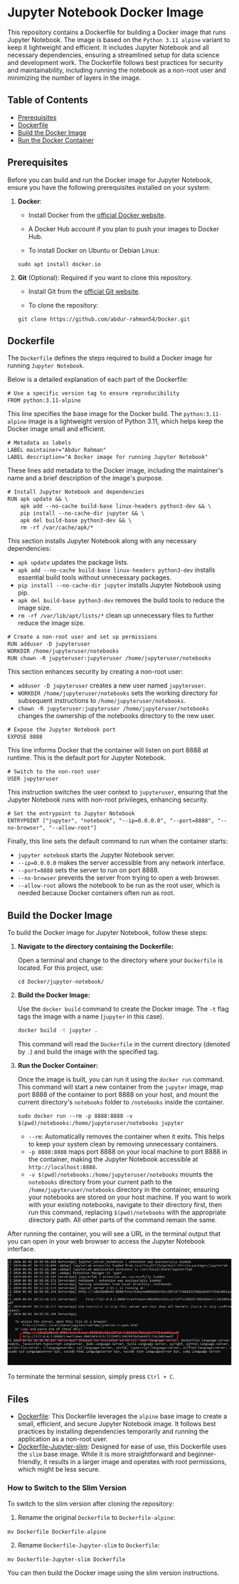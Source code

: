 # Jupyter Notebook Docker Image

This repository contains a Dockerfile for building a Docker image that runs Jupyter Notebook. The image is based on the `Python 3.11 alpine` variant to keep it lightweight and efficient. It includes Jupyter Notebook and all necessary dependencies, ensuring a streamlined setup for data science and development work. The Dockerfile follows best practices for security and maintainability, including running the notebook as a non-root user and minimizing the number of layers in the image.

## Table of Contents

- [Prerequisites](#prerequisites)
- [Dockerfile](#dockerfile)
- [Build the Docker Image](#build-the-docker-image)
- [Run the Docker Container](#run-the-docker-container)


## Prerequisites

Before you can build and run the Docker image for Jupyter Notebook, ensure you have the following prerequisites installed on your system:
1. __Docker__:
	- Install Docker from the [official Docker website](https://www.docker.com/products/docker-desktop).
	- A Docker Hub account if you plan to push your images to Docker Hub.

	- To install Docker on Ubuntu or Debian Linux:
	```
	sudo apt install docker.io
	```
2. __Git__  (Optional): Required if you want to clone this repository.
	- Install Git from the [official Git website](https://git-scm.com/book/en/v2/Getting-Started-Installing-Git).
	
	- To clone the repository:
	```
	git clone https://github.com/abdur-rahman54/Docker.git
	```

## Dockerfile

The `Dockerfile` defines the steps required to build a Docker image for running `Jupyter Notebook`. 

Below is a detailed explanation of each part of the Dockerfile:

```
# Use a specific version tag to ensure reproducibility
FROM python:3.11-alpine
```
This line specifies the base image for the Docker build. The `python:3.11-alpine` image is a lightweight version of Python 3.11, which helps keep the Docker image small and efficient.


```
# Metadata as labels
LABEL maintainer="Abdur Rahman"
LABEL description="A Docker image for running Jupyter Notebook"
```
These lines add metadata to the Docker image, including the maintainer's name and a brief description of the image's purpose.

```
# Install Jupyter Notebook and dependencies
RUN apk update && \
    apk add --no-cache build-base linux-headers python3-dev && \
    pip install --no-cache-dir jupyter && \
    apk del build-base python3-dev && \
	rm -rf /var/cache/apk/*
```

This section installs Jupyter Notebook along with any necessary dependencies:

- `apk update` updates the package lists.
- `apk add --no-cache build-base linux-headers python3-dev` installs essential build tools without unnecessary packages.
- `pip install --no-cache-dir jupyter` installs Jupyter Notebook using pip.
- `apk del build-base python3-dev` removes the build tools to reduce the image size.
- `rm -rf /var/lib/apt/lists/*` clean up unnecessary files to further reduce the image size.



```	
# Create a non-root user and set up permissions
RUN adduser -D jupyteruser
WORKDIR /home/jupyteruser/notebooks
RUN chown -R jupyteruser:jupyteruser /home/jupyteruser/notebooks
```

This section enhances security by creating a non-root user:
	
- `adduser -D jupyteruser` creates a new user named `jupyteruser`.
- `WORKDIR /home/jupyteruser/notebooks` sets the working directory for subsequent instructions to `/home/jupyteruser/notebooks`.
- `chown -R jupyteruser:jupyteruser /home/jupyteruser/notebooks` changes the ownership of the notebooks directory to the new user.

	
```
# Expose the Jupyter Notebook port
EXPOSE 8888
```
This line informs Docker that the container will listen on port 8888 at runtime. This is the default port for Jupyter Notebook.

```
# Switch to the non-root user
USER jupyteruser
```

This instruction switches the user context to `jupyteruser`, ensuring that the Jupyter Notebook runs with non-root privileges, enhancing security.

```
# Set the entrypoint to Jupyter Notebook
ENTRYPOINT ["jupyter", "notebook", "--ip=0.0.0.0", "--port=8888", "--no-browser", "--allow-root"]
```

Finally, this line sets the default command to run when the container starts:

- `jupyter notebook` starts the Jupyter Notebook server.
- `--ip=0.0.0.0` makes the server accessible from any network interface.
- `--port=8888` sets the server to run on port 8888.
- `--no-browser` prevents the server from trying to open a web browser.
- `--allow-root` allows the notebook to be run as the root user, which is needed because Docker containers often run as root.

## Build the Docker Image

To build the Docker image for Jupyter Notebook, follow these steps:

1. **Navigate to the directory containing the Dockerfile:**

	Open a terminal and change to the directory where your `Dockerfile` is located.
	For this project, use:

	```
	cd Docker/jupyter-notebook/
	```
2. **Build the Docker Image:**

	Use the `docker build` command to create the Docker image. The `-t` flag tags the image with a name (`jupyter` in this case).
	
	```sh
	docker build -t jupyter .
	```
	This command will read the `Dockerfile` in the current directory (denoted by `.`) and build the image with the specified tag.

3. **Run the Docker Container:**
	
	Once the image is built, you can run it using the `docker run` command. This command will start a new container from the `jupyter` image, map port 8888 of the container to port 8888 on your host, and mount the current directory's `notebooks` folder to `/notebooks` inside the container.

	```
	sudo docker run --rm -p 8888:8888 -v $(pwd)/notebooks:/home/jupyteruser/notebooks jupyter
	```

	- `--rm`: Automatically removes the container when it exits. This helps to keep your system clean by removing unnecessary containers.
	- `-p 8888:8888` maps port 8888 on your local machine to port 8888 in the container, making the Jupyter Notebook accessible at `http://localhost:8888`.
	- `-v $(pwd)/notebooks:/home/jupyteruser/notebooks` mounts the `notebooks` directory from your current path to the `/home/jupyteruser/notebooks` directory in the container, ensuring your notebooks are stored on your host machine. If you want to work with your existing notebooks, navigate to their directory first, then run this command, replacing `$(pwd)/notebooks` with the appropriate directory path. All other parts of the command remain the same.
	
After running the container, you will see a URL in the terminal output that you can open in your web browser to access the Jupyter Notebook interface.

![jupyter trminal](https://github.com/abdur-rahman54/Docker/blob/main/images/Jupytr%20Terminal.jpg)

To terminate the terminal session, simply press `Ctrl + C`.



## Files

- [Dockerfile](Dockerfile): This Dockerfile leverages the `alpine` base image to create a small, efficient, and secure Jupyter Notebook image. It follows best practices by installing dependencies temporarily and running the application as a non-root user.
- [Dockerfile-Jupyter-slim](Dockerfile-Jupyter-slim):  Designed for ease of use, this Dockerfile uses the `slim` base image. While it is more straightforward and beginner-friendly, it results in a larger image and operates with root permissions, which might be less secure.

### How to Switch to the Slim Version

To switch to the slim version after cloning the repository:
1. Rename the original `Dockerfile` to `Dockerfile-alpine`:

`
mv Dockerfile Dockerfile-alpine
`

2. Rename `Dockerfile-Jupyter-slim` to `Dockerfile`:

`
mv Dockerfile-Jupyter-slim Dockerfile
`

You can then build the Docker image using the slim version instructions.